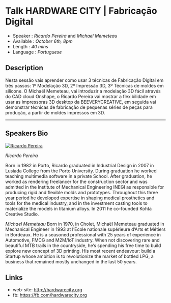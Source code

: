 Talk HARDWARE CITY | Fabricação Digital
========================

* Speaker   : *Ricardo Pereira* and *Michael Memeteau*
* Available : *October 6th, 8pm* 
* Length    : *40 mins*
* Language  : *Portuguese*

Description
-----------

Nesta sessão vais aprender como usar 3 técnicas de Fabricação Digital em três passos: 1º Modelação 3D, 2º Impressão 3D, 3º Técnicas de moldes em silicone. 
O Michaël Memeteau, vai introduzir a modelação 3D fácil através do CAD cloud  Onshape, o Ricardo Pereira vai mostrar a flexibilidade em usar as impressoras 3D desktop da  BEEVERYCREATIVE, em seguida vai demonstrar técnicas de fabricação de pequenas séries de peças para produção, a partir de moldes impressos em 3D.

---------------

Speakers Bio
-----------

[![Ricardo Pereira](https://pixels.camp/img/pixels_camp_loves_github.svg)](https://pixels.camp)

*Ricardo Pereira*

Born in 1982 in Porto, Ricardo graduated in Industrial Design in 2007 in Lusíada College from the Porto University. During graduation he worked teaching multimedia software in a private School. After graduation, he worked as rendering freelancer for the construction sector and was admitted in the Institute of Mechanical Engineering INEGI as responsible for producing rigid and flexible molds and prototypes. Throughout this three year period he developed expertise in shaping medical prosthetics and tools for the medical industry, and in the investment casting tools to materialize the models in titanium alloys. In 2011 he co-founded Kohta Creative Studio.

*Michael Memeteau*
Born in 1970, in Cholet, Michaël Memeteau graduated in Mechanical Engineer in 1993 at l’Ecole nationale supérieure d’Arts et Métiers in Bordeaux. He is a seasoned professional with 25 years of experience in Automotive, FMCG and M2M/IoT industry. When not discovering rare and beautiful MTB trails in the countryside, he’s spending his free time to build explore new concept of 3D printing. His most recent endeavour: build a Startup whose ambition is to revolutionize the market of bottled LPG, a business that remained mostly unchanged in the last 50 years.

Links
-----

* web-site: http://hardwarecity.org
* fb: https://fb.com/hardwarecity.org

